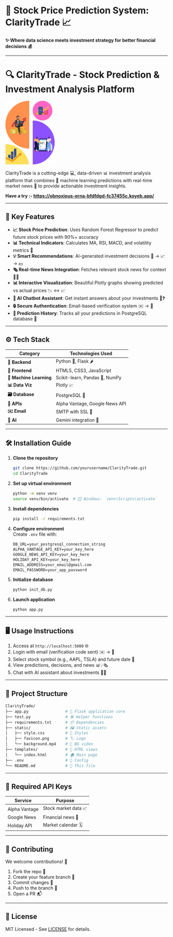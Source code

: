 # 🚀 Stock Price Prediction System: ClarityTrade 📈  
**✨ Where data science meets investment strategy for better financial decisions 💰**  

---

# 🔍 ClarityTrade - Stock Prediction & Investment Analysis Platform  

![ClarityTrade Logo](static/favicon.png)  

ClarityTrade is a cutting-edge 💻, data-driven 📊 investment analysis platform that combines 🤖 machine learning predictions with real-time market news 📰 to provide actionable investment insights.  

**Have a try :- https://obnoxious-erna-bfdfdgd-fc37455c.koyeb.app/**

---

## 🌟 Key Features  

- **📈 Stock Price Prediction**: Uses Random Forest Regressor to predict future stock prices with 90%+ accuracy  
- **📊 Technical Indicators**: Calculates MA, RSI, MACD, and volatility metrics 🔢  
- **💡 Smart Recommendations**: AI-generated investment decisions 🤖 → 📈 → 💵  
- **🗞️ Real-time News Integration**: Fetches relevant stock news for context 📰🔥  
- **📊 Interactive Visualization**: Beautiful Plotly graphs showing predicted vs actual prices 📉 ↔️ 📈  
- **🤖 AI Chatbot Assistant**: Get instant answers about your investments 💬❓  
- **🔒 Secure Authentication**: Email-based verification system ✉️ → 🔑  
- **📅 Prediction History**: Tracks all your predictions in PostgreSQL database 💾  

---

## ⚙️ Tech Stack  

| Category              | Technologies Used                          |
|-----------------------|-------------------------------------------|
| **🧱 Backend**        | Python 🐍, Flask 🌶️                      |
| **🎨 Frontend**       | HTML5, CSS3, JavaScript                   |
| **🧠 Machine Learning**| Scikit-learn, Pandas 🐼, NumPy            |
| **📊 Data Viz**       | Plotly 📈                                 |
| **🗃️ Database**       | PostgreSQL 🐘                             |
| **🔌 APIs**           | Alpha Vantage, Google News API            |
| **✉️ Email**          | SMTP with SSL 🔐                          |
| **🤖 AI**             | Gemini integration 🧠                     |

---

## 🛠️ Installation Guide  

1. **Clone the repository**  
   ```bash
   git clone https://github.com/yourusername/ClarityTrade.git
   cd ClarityTrade

2. **Set up virtual environment**  
   ```bash
   python -m venv venv
   source venv/bin/activate  # 🪟 Windows: `venv\Scripts\activate`
   ```

3. **Install dependencies**  
   ```bash
   pip install -r requirements.txt
   ```

4. **Configure environment**  
   Create `.env` file with:  
   ```
   DB_URL=your_postgresql_connection_string
   ALPHA_VANTAGE_API_KEY=your_key_here
   GOOGLE_NEWS_API_KEY=your_key_here
   HOLIDAY_API_KEY=your_key_here
   EMAIL_ADDRESS=your_email@gmail.com
   EMAIL_PASSWORD=your_app_password
   ```

5. **Initialize database**  
   ```bash
   python init_db.py
   ```

6. **Launch application**  
   ```bash
   python app.py
   ```

---

## 🖥️ Usage Instructions  

1. Access at `http://localhost:5000` 🌐  
2. Login with email (verification code sent) ✉️ → 🔢  
3. Select stock symbol (e.g., AAPL, TSLA) and future date 📅  
4. View predictions, decisions, and news 📊💡🗞️  
5. Chat with AI assistant about investments 💬🤖  

---

## 📂 Project Structure  

```bash
ClarityTrade/
├── app.py                # 🚀 Flask application core
├── test.py               # 🛠️ Helper functions
├── requirements.txt      # 📦 Dependencies
├── static/               # 🖼️ Static assets
│   ├── style.css         # 🎨 Styles
│   ├── favicon.png       # 🏷️ Logo
│   └── background.mp4    # 🎥 BG video
├── templates/            # 📄 HTML views
│   └── index.html        # 🏠 Main page
├── .env                  # 🔐 Config
└── README.md             # 📖 This file
```

---

## 🔑 Required API Keys  

| Service          | Purpose                  |
|------------------|--------------------------|
| Alpha Vantage    | Stock market data 📈     |
| Google News      | Financial news 📰        |
| Holiday API      | Market calendar 🗓️      |

---

## 🤝 Contributing  

We welcome contributions! 🎉  
1. Fork the repo 🍴  
2. Create your feature branch 🌿  
3. Commit changes 💾  
4. Push to the branch 🚀  
5. Open a PR 📬  

---

## 📜 License  

MIT Licensed - See [LICENSE](LICENSE) for details.  